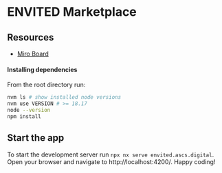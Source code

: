 # ENVITED Marketplace

## Resources

- [Miro Board](https://miro.com/app/board/uXjVNeZRbEw=/)

#### Installing dependencies

From the root directory run:

```bash
nvm ls # show installed node versions
nvm use VERSION # >= 18.17
node --version
npm install
```

## Start the app

To start the development server run `npx nx serve envited.ascs.digital`. Open your browser and navigate to http://localhost:4200/. Happy coding!

